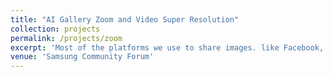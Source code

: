 ```yaml
---
title: "AI Gallery Zoom and Video Super Resolution"
collection: projects
permalink: /projects/zoom
excerpt: 'Most of the platforms we use to share images. like Facebook, Whatsapp and Instagram. compress images while sharing to reduce data consumption. This leads to image quality degradation. To mitigate this we designed an AI Gallery zoom feature which uses an AI based upscaler replacing the current hardware scaler. When a user zooms into an image this feature improves overall image quality and sharpness without introducing any visible artifacts. The network has been designed such that it uses minimal power and compute requirements to achieve superior results. You can checkout more about this work [here](https://r2.community.samsung.com/t5/Tech-Talk/AI-powered-Gallery-Zoom/td-p/5386402).'
venue: 'Samsung Community Forum'
---
```

